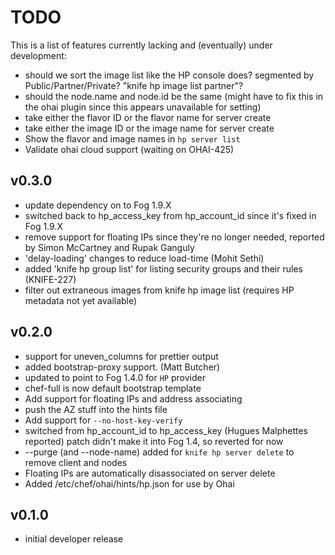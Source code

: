 # TODO #
This is a list of features currently lacking and (eventually) under development:
* should we sort the image list like the HP console does? segmented by Public/Partner/Private? "knife hp image list partner"?
* should the node.name and node.id be the same (might have to fix this in the ohai plugin since this appears unavailable for setting)
* take either the flavor ID or the flavor name for server create
* take either the image ID or the image name for server create
* Show the flavor and image names in `hp server list`
* Validate ohai cloud support (waiting on OHAI-425)

## v0.3.0
* update dependency on to Fog 1.9.X
* switched back to hp_access_key from hp_account_id since it's fixed in Fog 1.9.X
* remove support for floating IPs since they're no longer needed, reported by Simon McCartney and Rupak Ganguly
* 'delay-loading' changes to reduce load-time (Mohit Sethi)
* added 'knife hp group list' for listing security groups and their rules (KNIFE-227)
* filter out extraneous images from knife hp image list (requires HP metadata not yet available)

## v0.2.0
* support for uneven_columns for prettier output
* added bootstrap-proxy support. (Matt Butcher)
* updated to point to Fog 1.4.0 for `HP` provider
* chef-full is now default bootstrap template
* Add support for floating IPs and address associating
* push the AZ stuff into the hints file
* Add support for `--no-host-key-verify`
* switched from hp_account_id to hp_access_key (Hugues Malphettes reported)
  patch didn't make it into Fog 1.4, so reverted for now
* --purge (and --node-name) added for `knife hp server delete` to remove client and nodes
* Floating IPs are automatically disassociated on server delete
* Added /etc/chef/ohai/hints/hp.json for use by Ohai

## v0.1.0
* initial developer release
